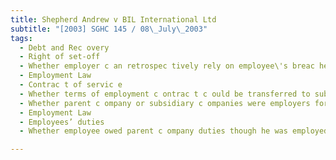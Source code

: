 ```yaml
---
title: Shepherd Andrew v BIL International Ltd 
subtitle: "[2003] SGHC 145 / 08\_July\_2003"
tags:
  - Debt and Rec overy
  - Right of set-off
  - Whether employer c an retrospec tively rely on employee\'s breac hes of obligation to set-off debt that arose earlier.
  - Employment Law
  - Contrac t of servic e
  - Whether terms of employment c ontrac t c ould be transferred to subsidiaries
  - Whether parent c ompany or subsidiary c ompanies were employers for purposes of severanc e payments.
  - Employment Law
  - Employees’ duties
  - Whether employee owed parent c ompany duties though he was employed by its subsidiaries.

---
```


